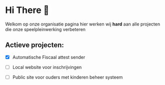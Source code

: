 # Hi There 👋 

Welkom op onze organisatie pagina
hier werken wij **hard** aan alle projecten die onze speelpleinwerking verbeteren

## Actieve projecten:
- [x] Automatische Fiscaal attest sender
- [ ] Local website voor inschrijvingen
- [ ] Public site voor ouders met kinderen beheer systeem


